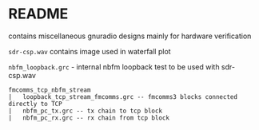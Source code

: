 README
======

contains miscellaneous gnuradio designs mainly for hardware verification

`sdr-csp.wav` contains image used in waterfall plot

`nbfm_loopback.grc` - internal nbfm loopback test to be used with sdr-csp.wav

```
fmcomms_tcp_nbfm_stream
|	loopback_tcp_stream_fmcomms.grc -- fmcomms3 blocks connected directly to TCP
|	nbfm_pc_tx.grc -- tx chain to tcp block
|	nbfm_pc_rx.grc -- rx chain from tcp block
```
